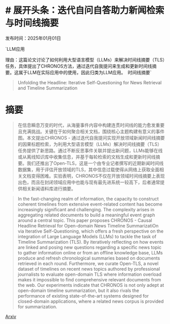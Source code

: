 # # 展开头条：迭代自问自答助力新闻检索与时间线摘要

发布时间：2025年01月01日

`LLM应用

理由：这篇论文讨论了如何利用大型语言模型（LLMs）来解决时间线摘要（TLS）任务，具体提出了CHRONOS方法，通过迭代自我提问来生成和更新时间线摘要。这属于LLM在实际应用中的使用，因此归类为LLM应用。` `时间线摘要`

> Unfolding the Headline: Iterative Self-Questioning for News Retrieval and Timeline Summarization

# 摘要

> 在信息瞬息万变的时代，从海量事件内容中构建连贯时间线的能力愈发重要且充满挑战。关键在于如何聚合相关文档，围绕核心主题构建有意义的事件图。本文提出CHRONOS - 通过迭代自我提问实现开放领域新闻时间线摘要的因果标题检索，为利用大型语言模型（LLMs）解决时间线摘要（TLS）任务提供了新思路。通过不断反思事件关联并提出新问题，LLMs能够在线或从离线知识库中收集信息，并基于每轮检索的文档生成和更新时间线摘要。我们还推出了Open-TLS，这是一个由专业记者撰写的近期新闻时间线数据集，用于评估开放领域的TLS，其中信息过载使得从网络上获取全面相关文档变得困难。实验表明，CHRONOS不仅在开放领域时间线摘要上表现出色，而且在封闭领域应用中也能与现有最先进系统一较高下，后者通常提供相关新闻语料库进行摘要。

> In the fast-changing realm of information, the capacity to construct coherent timelines from extensive event-related content has become increasingly significant and challenging. The complexity arises in aggregating related documents to build a meaningful event graph around a central topic. This paper proposes CHRONOS - Causal Headline Retrieval for Open-domain News Timeline SummarizatiOn via Iterative Self-Questioning, which offers a fresh perspective on the integration of Large Language Models (LLMs) to tackle the task of Timeline Summarization (TLS). By iteratively reflecting on how events are linked and posing new questions regarding a specific news topic to gather information online or from an offline knowledge base, LLMs produce and refresh chronological summaries based on documents retrieved in each round. Furthermore, we curate Open-TLS, a novel dataset of timelines on recent news topics authored by professional journalists to evaluate open-domain TLS where information overload makes it impossible to find comprehensive relevant documents from the web. Our experiments indicate that CHRONOS is not only adept at open-domain timeline summarization, but it also rivals the performance of existing state-of-the-art systems designed for closed-domain applications, where a related news corpus is provided for summarization.

[Arxiv](https://arxiv.org/abs/2501.00888)